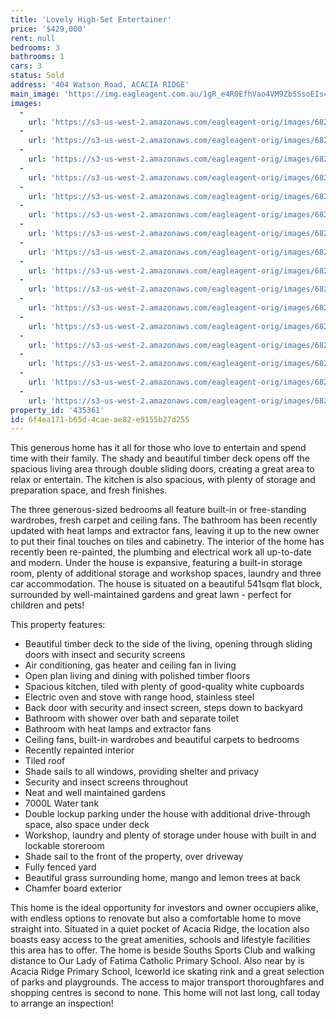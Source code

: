 ```yaml
---
title: 'Lovely High-Set Entertainer'
price: '$429,000'
rent: null
bedrooms: 3
bathrooms: 1
cars: 3
status: Sold
address: '404 Watson Road, ACACIA RIDGE'
main_image: 'https://img.eagleagent.com.au/1gR_e4R0EfhVao4VM9ZbSSsoEIs=/1280x854/smart/https://s3-us-west-2.amazonaws.com/eagleagent-orig/images/6823630/122791194-image-M.jpg'
images:
  -
    url: 'https://s3-us-west-2.amazonaws.com/eagleagent-orig/images/6823645/122791194-image-P.jpg'
  -
    url: 'https://s3-us-west-2.amazonaws.com/eagleagent-orig/images/6823644/122791194-image-O.jpg'
  -
    url: 'https://s3-us-west-2.amazonaws.com/eagleagent-orig/images/6823643/122791194-image-N.jpg'
  -
    url: 'https://s3-us-west-2.amazonaws.com/eagleagent-orig/images/6823642/122791194-image-L.jpg'
  -
    url: 'https://s3-us-west-2.amazonaws.com/eagleagent-orig/images/6823641/122791194-image-K.jpg'
  -
    url: 'https://s3-us-west-2.amazonaws.com/eagleagent-orig/images/6823640/122791194-image-J.jpg'
  -
    url: 'https://s3-us-west-2.amazonaws.com/eagleagent-orig/images/6823639/122791194-image-I.jpg'
  -
    url: 'https://s3-us-west-2.amazonaws.com/eagleagent-orig/images/6823638/122791194-image-H.jpg'
  -
    url: 'https://s3-us-west-2.amazonaws.com/eagleagent-orig/images/6823637/122791194-image-G.jpg'
  -
    url: 'https://s3-us-west-2.amazonaws.com/eagleagent-orig/images/6823636/122791194-image-F.jpg'
  -
    url: 'https://s3-us-west-2.amazonaws.com/eagleagent-orig/images/6823635/122791194-image-E.jpg'
  -
    url: 'https://s3-us-west-2.amazonaws.com/eagleagent-orig/images/6823634/122791194-image-D.jpg'
  -
    url: 'https://s3-us-west-2.amazonaws.com/eagleagent-orig/images/6823633/122791194-image-C.jpg'
  -
    url: 'https://s3-us-west-2.amazonaws.com/eagleagent-orig/images/6823632/122791194-image-B.jpg'
  -
    url: 'https://s3-us-west-2.amazonaws.com/eagleagent-orig/images/6823631/122791194-image-A.jpg'
  -
    url: 'https://s3-us-west-2.amazonaws.com/eagleagent-orig/images/6823630/122791194-image-M.jpg'
property_id: '435361'
id: 6f4ea171-b65d-4cae-ae82-e9155b27d255
---
```

This generous home has it all for those who love to entertain and spend time with their family. The shady and beautiful timber deck opens off the spacious living area through double sliding doors, creating a great area to relax or entertain. The kitchen is also spacious, with plenty of storage and preparation space, and fresh finishes.

The three generous-sized bedrooms all feature built-in or free-standing wardrobes, fresh carpet and ceiling fans. The bathroom has been recently updated with heat lamps and extractor fans, leaving it up to the new owner to put their final touches on tiles and cabinetry. The interior of the home has recently been re-painted, the plumbing and electrical work all up-to-date and modern. Under the house is expansive, featuring a built-in storage room, plenty of additional storage and workshop spaces, laundry and three car accommodation. The house is situated on a beautiful 541sqm flat block, surrounded by well-maintained gardens and great lawn - perfect for children and pets!

This property features:

*  Beautiful timber deck to the side of the living, opening through sliding doors with insect and security screens
*  Air conditioning, gas heater and ceiling fan in living
*  Open plan living and dining with polished timber floors
*  Spacious kitchen, tiled with plenty of good-quality white cupboards
*  Electric oven and stove with range hood, stainless steel
*  Back door with security and insect screen, steps down to backyard
*  Bathroom with shower over bath and separate toilet
*  Bathroom with heat lamps and extractor fans
*  Ceiling fans, built-in wardrobes and beautiful carpets to bedrooms
*  Recently repainted interior
*  Tiled roof
*  Shade sails to all windows, providing shelter and privacy
*  Security and insect screens throughout
*  Neat and well maintained gardens
*  7000L Water tank
*  Double lockup parking under the house with additional drive-through space, also space under deck
*  Workshop, laundry and plenty of storage under house with built in and lockable storeroom
*  Shade sail to the front of the property, over driveway
*  Fully fenced yard
*  Beautiful grass surrounding home, mango and lemon trees at back
*  Chamfer board exterior

This home is the ideal opportunity for investors and owner occupiers alike, with endless options to renovate but also a comfortable home to move straight into. Situated in a quiet pocket of Acacia Ridge, the location also boasts easy access to the great amenities, schools and lifestyle facilities this area has to offer. The home is beside Souths Sports Club and walking distance to Our Lady of Fatima Catholic Primary School. Also near by is Acacia Ridge Primary School, Iceworld ice skating rink and a great selection of parks and playgrounds. The access to major transport thoroughfares and shopping centres is second to none. This home will not last long, call today to arrange an inspection!
